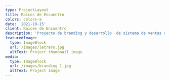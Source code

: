 ```yaml
---
type: ProjectLayout
title: Raíces de Encuentro
colors: colors-a
date: '2021-10-15'
client: Raices de Encuentro
description: 'Proyecto de branding y desarrollo  de sistema de ventas digitales. '
featuredImage:
  type: ImageBlock
  url: /images/letrero.jpg
  altText: Project thumbnail image
media:
  type: ImageBlock
  url: /images/branding 1.jpg
  altText: Project image
---
```

